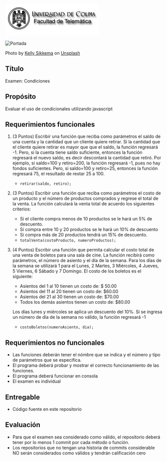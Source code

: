 
![Logo UCOL](img/ucol-logo.jpg)

![Portada](img/cover.jpg)

<span>Photo by <a href="https://unsplash.com/@kellysikkema?utm_source=unsplash&amp;utm_medium=referral&amp;utm_content=creditCopyText">Kelly Sikkema</a> on <a href="https://unsplash.com/s/photos/programming?utm_source=unsplash&amp;utm_medium=referral&amp;utm_content=creditCopyText">Unsplash</a></span>

## Título

Examen: Condiciones

## Propósito

Evaluar el uso de condicionales utilizando javascript

## Requerimientos funcionales

1. (3 Puntos) Escribir una función que reciba como parámetros el saldo de una cuenta y la cantidad que un cliente quiere retirar. Si la cantidad que el cliente quiere retirar es mayor que  que el saldo, la función regresará -1. Pero, si la cuenta tiene saldo suficiente, entonces la función regresará el nuevo saldo, es decir descontará la cantidad que retiró. Por ejemplo, si saldo=100 y retiro=200, la función regresará -1, pues no hay fondos suficientes. Pero, si saldo=100 y retiro=25, entonces la función regresará 75, el resultado de restar 25 a 100.
     - `retirar(saldo, retiro);`
  
2. (3 Puntos) Escribir una función que reciba como parámetros el costo de un producto y el número de productos comprados y regrese el total de la venta. La función calculará la venta total de acuerdo los siguientes criterios:
   -  Si el cliente compra menos de 10 productos se le hará un 5% de descuento.
   -  Si compra entre 10 y 20 productos se le hará un 10% de descuento
   -  Si compra más de 20 productos tendrá un 15% de descuento.
     - `totalVenta(costoProducto, numeroProductos);`

3. (4 Puntos) Escribir una función que permita calcular el costo total de una venta de boletos para una sala de cine. La función recibirá como parámetros, el número de asiento  y el día de la semana. Para los días de la semana se utilizará 1 para el Lunes, 2 Martes, 3 Miércoles, 4 Jueves, 5 Viernes, 6 Sábado y 7 Domingo. El costo de los boletos es el siguiente:
   - Asientos del 1 al 10 tienen un costo de: $ 50.00
   - Asientos del 11 al 20 tienen un costo de: $60.00
   - Asientos del 21 al 30 tienen un costo de: $70.00
   - Todos los demás asientos tienen un costo de: $80.00

   Los días lunes y miércoles se aplica un descuento del 10%. Si se ingresa un número de día de la semana no válido, la función regresará -1
   - `costoBoletos(numeroAsiento, dia);`

## Requerimientos no funcionales

- Las funciones deberán tener el nómbre que se indica y el número y tipo de parámetros que se especifica.
- El programa deberá probar y mostrar el correcto funcionamiento de las funciones.
- El programa deberá funcionar en consola
- El examen es individual

## Entregable

- Código fuente en este repositorio
  
## Evaluación

- Para que el examen sea considerado como válido, el repositorio deberá tener por lo menos 1 commit por cada método o función.
- Los repositorios que no tengan una historia de commits considerable NO serán considerados como válidos y tendrán calificación cero
